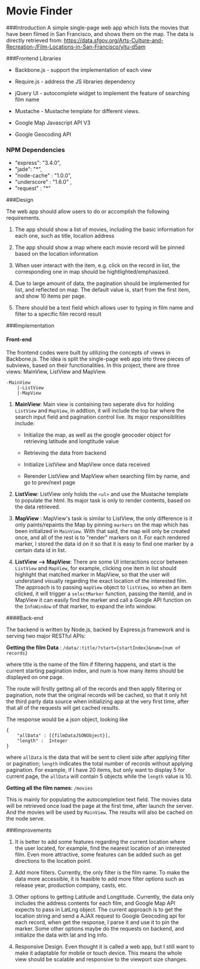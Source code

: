 # Movie Finder
###Introduction
A simple single-page web app which lists the movies that have been filmed in San Francisco, and shows them on the map. 
The data is directly retrieved from: <https://data.sfgov.org/Arts-Culture-and-Recreation-/Film-Locations-in-San-Francisco/yitu-d5am>

###Frontend Libraries
- Backbone.js - support the implementation of each view

- Require.js - address the JS libraries dependency

- jQuery UI -  autocomplete widget to implement the feature of searching film name

- Mustache - Mustache template for different views.

- Google Map Javascript API V3

- Google Geocoding API 



### NPM Dependencies
- "express": "3.4.0",
- "jade": "*",
- "node-cache" : "1.0.0",
- "underscore" : "1.6.0" ,
- "request" : "*" 


###Design

The web app should allow users to do or accomplish the following requirements.

1. The app should show a list of movies, including the basic information for each one, such as title, location address

2. The app should show a map where each movie record will be pinned based on the location information

3. When user interact with the item, e.g. click on the record in list, the corresponding one in map should be hightlighted/emphasized.

4.  Due to large amount of data, the pagination should be implemented for list, and reflected on map. The default value is, start from the first item, and show 10 items per page.  

5. There should be a text field which allows user to typing in film name and filter to a specific film record result

###Implementation

#### Front-end
The frontend codes were built by utilizing the concepts of views in Backbone.js. The idea is split the single-page web app into three pieces of subviews, based on their functionalities. In this project, there are three views: MainView, ListView and MapView.

```
-MainView
	|-ListView
	|-MapView
```
1. **MainView**: Main view is containing two seperate divs for holding `ListView` and `MapView`, in addtion, it will include the top bar where the search input field and pagination control live. Its major responsiblities include:
	- Initialize the map, as well as the google geocoder object for retrieving latitude and longtitude value
	
	- Retrieving the data from backend
	
	- Initialize ListView and MapView once data received
	
	- Rerender ListView and MapView when searching film by name, and go to prev/next page

2. **ListView**: ListView only holds the `<ul>` and use the Mustache template to populate the html. Its major task is only to render contents, based on the data retrieved. 

3. **MapView** : MapView's task is similar to ListView, the only difference is it only paints/repaints the Map by pinning `markers` on the map which has been initialized in `MainView`. With that said, the map will only be created once, and all of the rest is to "render" markers on it. For each rendered marker, I stored the data id on it so that it is easy to find one marker by a certain data id in list.

4. **ListView --> MapView**: 
There are some UI interactions occor between `ListView` and `MapView`, for example, clicking one item in list should highlight that matched marker in MapView, so that the user will understand visually regarding the exact location of the interested film. The approach is to passing `mapView` object to `listView`, so when an item clicked, it will trigger a `selectMarker` function, passing the itemId, and in MapView it can easily find the marker and call a Google API function on the `InfoWindow` of that marker, to expand the info window. 


####Back-end

The backend is written by Node.js, backed by Express.js framework and is serving two major RESTful APIs:

**Getting the film Data** :
`/data/:title/?start={startIndex}&num={num of records}`

where title is the name of the film if filtering happens, and start is the current starting pagination index, and num is how many items should be displayed on one page.

The route will firstly getting all of the records and then apply filtering or pagination, note that the original records will be cached, so that it only hit the third party data source when initializing app at the  very first time, after that all of the requests will get cached results.

The response would be a json object, looking like

```
{
	"allData" : [{filmDataJSONObject}],   
    "length" :  Integer                   
}
```
where `allData` is the data that will be sent to client side after applying filter or pagination; `length` indicates the total number of records without applying pagination. For example, if I have 20 items, but only want to display 5 for current page, the `allData` will contain 5 objects while the `length` value is 10.
          
**Getting all the film names**: 	`/movies`
 
 This is mainly for populating the autocompletion text field. The movies data will be retrieved once load the page at the first time, after launch the server. And the movies will be used by `MainView`. The results will also be cached on the node serve.

###Improvements

1. It is better to add some features regarding the current location where the user located, for example, find the nearest location of an interested film. Even more attractive, some features can be added such as get directions to the location point.

2. Add more filters. Currently, the only filter is the film name. To make the data more accessible, it is feasible to add more filter options such as release year, production company, casts, etc.

3. Other options to getting Latitude and Longtitude. Currently, the data only includes the address contents for each film, and Google Map API expects to pass in LatLng object. The current approach is to get the location string and send a AJAX request to Google Geocoding api for each record, when get the response, I parse it and use it to pin the marker. Some other options maybe do the requests on backend, and initialize the data with lat and lng info.

4. Responsive Design. Even thought it is called a web app, but I still want to make it adaptable for mobile or touch device. This means the whole view should be scalable and responsive to the viewport size changes.


	



